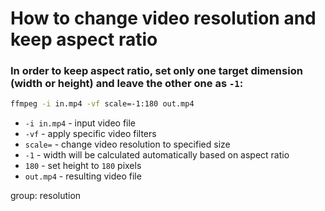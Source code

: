 # How to change video resolution and keep aspect ratio

### In order to keep aspect ratio, set only one target dimension (width or height) and leave the other one as `-1`:

```bash
ffmpeg -i in.mp4 -vf scale=-1:180 out.mp4
```

- `-i in.mp4` - input video file
- `-vf` - apply specific video filters
- `scale=` - change video resolution to specified size
- `-1` - width will be calculated automatically based on aspect ratio
- `180` - set height to `180` pixels
- `out.mp4` - resulting video file

group: resolution



